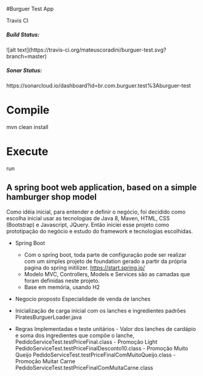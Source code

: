 #Burguer Test App

Travis CI

<h5> Build Status: </h5>![alt text](https://travis-ci.org/mateuscoradini/burguer-test.svg?branch=master)

<h5> Sonar Status: </h5> https://sonarcloud.io/dashboard?id=br.com.burguer.test%3Aburguer-test


<h1>Compile </h1>

mvn clean install

<h1> Execute </h1>
run


<h2> A spring boot web application, based on a simple hamburger shop model</h2>

Como idéia inicial, para entender e definir o negócio, foi decidido como escolha inicial usar as tecnologias de Java 8, Maven, HTML, CSS (Bootstrap) e Javascript, JQuery.
Então iniciei esse projeto como prototipação do negócio e estudo do framework e tecnologias escolhidas.


- Spring Boot
  - Com o spring boot, toda parte de configuração pode ser realizar com um simples projeto de foundation gerado a partir da própria pagina do spring initilizer. https://start.spring.io/
  - Modelo MVC, Controllers, Models e Services são as camadas que foram definidas neste projeto.
  - Base em memória, usando H2
  

- Negocio proposto
Especialidade de venda de lanches

- Inicialização de carga inicial com os lanches e ingredientes padrões
  PiratesBurguerLoader.java


- Regras Implementadas e teste unitários
		- Valor dos lanches de cardápio e soma dos ingredientes que compõe o lanche, PedidoServiceTest.testPriceFinal.class
		- Promoção Light PedidoServiceTest.testPriceFinalDesconto10.class
		- Promoção Muito Queijo PedidoServiceTest.testPriceFinalComMuitoQueijo.class
		- Promoção Muitar Carne PedidoServiceTest.testPriceFinalComMuitaCarne.class
 



